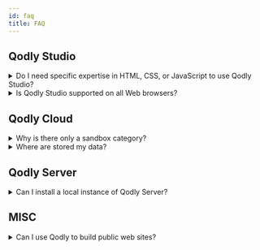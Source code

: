 ```yaml
---
id: faq
title: FAQ
---
```


## Qodly Studio 



<details><summary style= {{ fontWeight: "bold", marginBottom: "20px" }}>Do I need specific expertise in HTML, CSS, or JavaScript to use Qodly Studio?</summary>


No, Qodly Studio offers an experience of intuitive and visual web development that does not require any expertise of web technologies. 


</details>



<details>
<summary style= {{ fontWeight: "bold" , marginBottom: "20px" }}>Is Qodly Studio supported on all Web browsers?</summary>


See the requirements list [here](../getting-started/requirements.md).

</details>




## Qodly Cloud  


<details>
<summary style= {{ fontWeight: "bold" , marginBottom: "20px" }}>Why is there only a sandbox category?</summary>

Other categories (applications and shared applications) will be open after the Beta phase. 

</details>


<details><summary style= {{ fontWeight: "bold" , marginBottom: "20px" }}>Where are stored my data?</summary>

Your data are stored on AWS (Amazon Cloud). 

</details>



## Qodly Server

<details><summary style= {{ fontWeight: "bold" , marginBottom: "20px" }}>Can I install a local instance of Qodly Server?</summary>

No, Qodly Server is only proposed a a cloud service. 

</details>




## MISC

<details><summary style= {{ fontWeight: "bold" , marginBottom: "20px" }}>Can I use Qodly to build public web sites? </summary>

Qodly is rather designed to build business applications with a web interface. All users need to be logged. 

</details>

